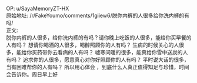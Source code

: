 
OP: u/SayaMemoryZT-HX  
原始地址: /r/FakeYoumo/comments/1giiew6/脱你内裤的人很多给你洗内裤的有吗/  
正文:  
脱你内裤的人很多，给你洗内裤的有吗？请你晚上吃饭的人很多，能给你买早餐的人有吗？ 想请你喝酒的人很多，喝醉照顾你的人有吗？ 生病的时候关心的人很多，能给你买药带你去看病的人有吗？ 嘘寒问暖的很多，能真给你雪中送炭的人有吗？ 追求你的人很多，愿意真心对你好照顾你的人有吗？ 平时说大话的很多，当有困难帮你的人有吗？ 所以用心体会 ，到底什么人真正值得知足与珍惜，时间会告诉你。周日早上好
